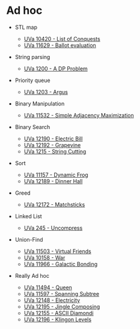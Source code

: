 # Ad hoc

* STL map
  * [UVa 10420 - List of Conquests](http://uva.onlinejudge.org/index.php?option=com_onlinejudge&Itemid=8&page=show_problem&category=24&problem=1361)
  * [UVa 11629 - Ballot evaluation](http://uva.onlinejudge.org/index.php?option=com_onlinejudge&Itemid=8&page=show_problem&category=24&problem=2676)
  
* String parsing  
  * [UVa 1200 - A DP Problem](http://uva.onlinejudge.org/index.php?option=com_onlinejudge&Itemid=8&category=247&page=show_problem&problem=3641)
  
* Priority queue
  * [UVa 1203 - Argus](http://uva.onlinejudge.org/index.php?option=com_onlinejudge&Itemid=8&page=show_problem&category=24&problem=3644)
  
* Binary Manipulation
  * [UVa 11532 - Simple Adjacency Maximization](http://uva.onlinejudge.org/index.php?option=com_onlinejudge&Itemid=8&page=show_problem&category=24&problem=2527)

* Binary Search
  * [UVa 12190 - Electric Bill](http://uva.onlinejudge.org/index.php?option=com_onlinejudge&Itemid=8&page=show_problem&category=24&problem=3342)
  * [UVa 12192 - Grapevine](http://uva.onlinejudge.org/index.php?option=com_onlinejudge&Itemid=8&page=show_problem&category=24&problem=3344) 
  * [UVa 1215 - String Cutting](http://uva.onlinejudge.org/index.php?option=com_onlinejudge&Itemid=8&page=show_problem&category=24&problem=3656)
  
* Sort
  * [UVa 11157 - Dynamic Frog](http://uva.onlinejudge.org/index.php?option=com_onlinejudge&Itemid=8&page=show_problem&category=24&problem=2098)  
  * [UVa 12189 - Dinner Hall](http://uva.onlinejudge.org/index.php?option=com_onlinejudge&Itemid=8&page=show_problem&category=24&problem=3341)
  
* Greed
  * [UVa 12172 - Matchsticks](http://uva.onlinejudge.org/index.php?option=com_onlinejudge&Itemid=8&page=show_problem&category=24&problem=3324)
  
* Linked List
  * [UVa 245 - Uncompress](http://uva.onlinejudge.org/index.php?option=com_onlinejudge&Itemid=8&page=show_problem&category=24&problem=181)
  
* Union-Find
  * [UVa 11503 - Virtual Friends](http://uva.onlinejudge.org/index.php?option=com_onlinejudge&Itemid=8&page=show_problem&category=24&problem=2498)
  * [UVa 10158 - War](http://uva.onlinejudge.org/index.php?option=com_onlinejudge&Itemid=8&page=show_problem&category=24&problem=1099)
  * [UVa 11966 - Galactic Bonding](http://uva.onlinejudge.org/index.php?option=com_onlinejudge&Itemid=8&page=show_problem&category=24&problem=3117)

* Really Ad hoc
  * [UVa 11494 - Queen](http://uva.onlinejudge.org/index.php?option=com_onlinejudge&Itemid=8&page=show_problem&category=24&problem=2489)
  * [UVa 11597 - Spanning Subtree](http://uva.onlinejudge.org/index.php?option=com_onlinejudge&Itemid=8&page=show_problem&category=24&problem=2644)  
  * [UVa 12148 - Electricity](http://uva.onlinejudge.org/index.php?option=com_onlinejudge&Itemid=8&page=show_problem&category=24&problem=3300)
  * [UVa 12195 - Jingle Composing](http://uva.onlinejudge.org/index.php?option=com_onlinejudge&Itemid=8&page=show_problem&category=24&problem=3347)
  * [UVa 12155 - ASCII Diamondi](http://uva.onlinejudge.org/index.php?option=com_onlinejudge&Itemid=8&page=show_problem&category=24&problem=3307)
  * [UVa 12196 - Klingon Levels](http://uva.onlinejudge.org/index.php?option=com_onlinejudge&Itemid=8&page=show_problem&category=24&problem=3348)
